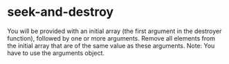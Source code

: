 # seek-and-destroy
You will be provided with an initial array (the first argument in the destroyer function), followed by one or more arguments. Remove all elements from the initial array that are of the same value as these arguments.  Note: You have to use the arguments object.
